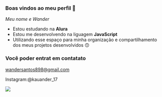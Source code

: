 ### Boas vindos ao meu perfil 🥰

_Meu nome e Wander_

- Estou estudando na **Alura**
- Estou me desenvolvendo na liguagem **JavaScript**
- Utilizando esse espaço para minha organização e compartilhamento dos meus projetos desenvolvidos 🙃
  
 ### Você poder entrat em contatato 
wandersantos898@gmail.com 

Instagram:@kauander_17

![](https://tenor.com/pt-BR/view/bakugou-katsuki-mha-memes-triggered-gif)
